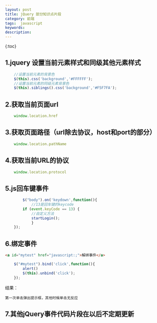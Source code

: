 ```yaml
---
layout: post
title: jQuery 部分知识点片段
category: 前端
tags:  javascript
keywords: 
description: 
---
```


{:toc}


## 1.jquery 设置当前元素样式和同级其他元素样式

```js
    //设置当前元素的背景色
    $(this).css('background','#FFFFFF');
	//设置当前元素的同级元素背景色
	$(this).siblings().css('background','#F5F7FA');
```	

## 2.获取当前页面url

```js
    window.location.href
```

## 3.获取页面路径（url除去协议，host和port的部分）

```js
    window.location.pathName
```

## 4.获取当前URL的协议

```js
    window.location.protocol
```

## 5.js回车键事件

```js
        $("body").on('keydown',function(){
            //13是回车键的keycode
	    if (event.keyCode == 13) {
	        //自定义方法
	        startLogin();
            }
	});
```	

## 6.绑定事件

```html
<a id="mytest" href="javascript:;">解绑事件</a>
```

```js
    $("#mytest").bind('click',function(){
	    alert()
	    $(this).unbind('click');
	});
```

  结果：

    第一次单击弹出提示框，其他时候单击无反应

## 7.其他jQuery事件代码片段在以后不定期更新